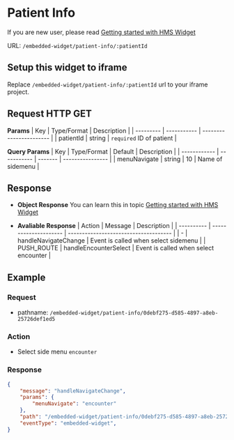 # Patient Info

If you are new user, please read [Getting started with HMS Widget](/embedded-widget?widget=get-started)

URL: `/embedded-widget/patient-info/:patientId`

## Setup this widget to iframe
Replace `/embedded-widget/patient-info/:patientId` url to your iframe project.

## Request HTTP GET
**Params**
| Key       | Type/Format | Description             |
| --------- | ----------- | ----------------------- |
| patientId | string      | `required` ID of patient |

**Query Params**
| Key          | Type/Format | Default | Description      |
| ------------ | ----------- | ------- | ---------------- |
| menuNavigate | string      | 10      | Name of sidemenu |

## Response
- **Object Response**
    You can learn this in topic [Getting started with HMS Widget](/embedded-widget?widget=get-started)

- **Avaliable Response**
   | Action     | Message               | Description                           |
   | ---------- | --------------------- | ------------------------------------- |
   | -          | handleNavigateChange  | Event is called when select sidemenu  |
   | PUSH_ROUTE | handleEncounterSelect | Event is called when select encounter |
## Example

### Request
 - pathname: `/embedded-widget/patient-info/0debf275-d585-4897-a8eb-25726def1ed5` 

### Action
 - Select side menu `encounter`

### Response
```json
{
    "message": "handleNavigateChange",
    "params": {
        "menuNavigate": "encounter"
    },
    "path": "/embedded-widget/patient-info/0debf275-d585-4897-a8eb-25726def1ed5?menuNavigate=encounter",
    "eventType": "embedded-widget",
}
```

